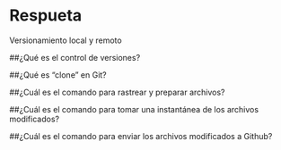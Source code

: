 # Respueta
Versionamiento local y remoto

##¿Qué es el control de versiones?

##¿Qué es “clone” en Git?

##¿Cuál es el comando para rastrear y preparar archivos?

##¿Cuál es el comando para tomar una instantánea de los archivos modificados?

##¿Cuál es el comando para enviar los archivos modificados a Github?


